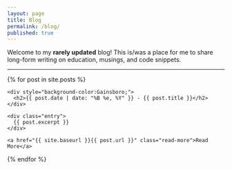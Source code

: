 ```yaml
---
layout: page
title: Blog
permalink: /blog/
published: true
---
```


Welcome to my __rarely updated__ blog! This is/was a place for me to share long-form writing on education, musings, and code snippets.

---

<div class="posts">
  {% for post in site.posts %}
  <article class="post">
    
    <div style="background-color:Gainsboro;">
      <h2>{{ post.date | date: "%B %e, %Y" }} - {{ post.title }}</h2>
    </div>
    
    <div class="entry">
      {{ post.excerpt }}
    </div>

    <a href="{{ site.baseurl }}{{ post.url }}" class="read-more">Read More</a>
  </article>
  {% endfor %}
</div>
